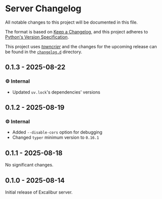# Server Changelog

All notable changes to this project will be documented in this file.

The format is based on [Keep a Changelog](https://keepachangelog.com/en/1.1.0/), and this project adheres to [Python's Version Specification](https://packaging.python.org/en/latest/specifications/version-specifiers/).

This project uses [_towncrier_](https://towncrier.readthedocs.io/) and the changes for the upcoming release can be found in the [`changelog.d`](./changelog.d) directory.

<!-- towncrier release notes start -->

## 0.1.3 - 2025-08-22

### ⚙️ Internal

- Updated `uv.lock`'s dependencies' versions


## 0.1.2 - 2025-08-19

### ⚙️ Internal

- Added `--disable-cors` option for debugging
- Changed `typer` minimum version to `0.16.1`


## 0.1.1 - 2025-08-18

No significant changes.


## 0.1.0 - 2025-08-14

Initial release of Excalibur server.
